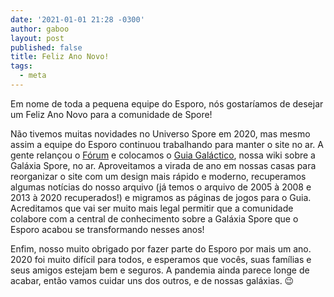 ```yaml
---
date: '2021-01-01 21:28 -0300'
author: gaboo
layout: post
published: false
title: Feliz Ano Novo!
tags:
  - meta
---
```

Em nome de toda a pequena equipe do Esporo, nós gostaríamos de desejar um Feliz Ano Novo para a comunidade de Spore!

Não tivemos muitas novidades no Universo Spore em 2020, mas mesmo assim a equipe do Esporo continuou trabalhando para manter o site no ar. A gente relançou o [Fórum](https://forum.esporo.net/) e colocamos o [Guia Galáctico](https://guia.esporo.net/), nossa wiki sobre a Galáxia Spore, no ar. Aproveitamos a virada de ano em nossas casas para reorganizar o site com um design mais rápido e moderno, recuperamos algumas notícias do nosso arquivo (já temos o arquivo de 2005 à 2008 e 2013 à 2020 recuperados!) e migramos as páginas de jogos para o Guia. Acreditamos que vai ser muito mais legal permitir que a comunidade colabore com a central de conhecimento sobre a Galáxia Spore que o Esporo acabou se transformando nesses anos!

Enfim, nosso muito obrigado por fazer parte do Esporo por mais um ano. 2020 foi muito difícil para todos, e esperamos que vocês, suas famílias e seus amigos estejam bem e seguros. A pandemia ainda parece longe de acabar, então vamos cuidar uns dos outros, e de nossas galáxias. 😉